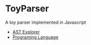 # ToyParser
A toy parser implemented in Javascript

- [AST Explorer](https://astexplorer.net/)
- [Programing Language]()

